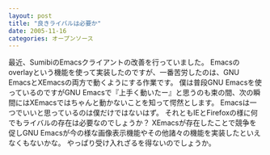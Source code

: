 ```yaml
---
layout: post
title: "良きライバルは必要か"
date: 2005-11-16
categories: オープンソース
---
```

最近、SumibiのEmacsクライアントの改善を行っていました。
Emacsのoverlayという機能を使って実装したのですが、一番苦労したのは、GNU EmacsとXEmacsの両方で動くようにする作業です。
僕は普段GNU Emacsを使っているのですがGNU Emacsで『上手く動いたー』と思うのも束の間、次の瞬間にはXEmacsではちゃんと動かないことを知って愕然とします。
Emacsは一つでいいと思っているのは僕だけではないはず。
それともIEとFirefoxの様に何でもライバルの存在は必要なのでしょうか？
XEmacsが存在したことで競争を促しGNU Emacsが今の様な画像表示機能やその他諸々の機能を実装したといえなくもないかな。
やっぱり受け入れざるを得ないのでしょうか。
